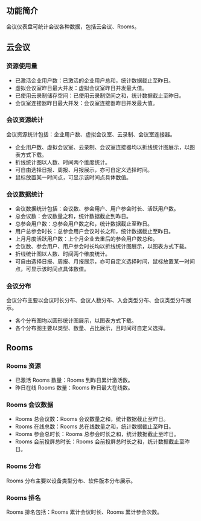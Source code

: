 ## 功能简介
会议仪表盘可统计会议各种数据，包括云会议、Rooms。

## 云会议
### 资源使用量
- 已激活企业用户数：已激活的企业用户总和，统计数据截止至昨日。
- 虚拟会议室昨日最大并发：虚拟会议室昨日并发最大值。
- 已使用云录制储存空间：已使用云录制空间之和，统计数据截止至昨日。
- 会议室连接器昨日最大并发：会议室连接器昨日并发最大值。

### 会议资源统计
会议资源统计包括：企业用户数、虚拟会议室、云录制、会议室连接器。
- 企业用户数、虚拟会议室、云录制、会议室连接器均以折线统计图展示，以图表方式下载。
- 折线统计图以人数、时间两个维度统计。
- 可自由选择日报、周报、月报展示，亦可自定义选择时间。
- 鼠标放置某一时间点，可显示该时间点具体数值。

### 会议数据统计
- 会议数据统计包括：会议数、参会用户、用户参会时长、活跃用户数。
 - 总会议数：会议数量之和，统计数据截止到昨日。
 - 总参会用户数：总参会用户数之和，统计数据截止至昨日。
 - 用户总参会时长：总参会用户会议时长之和，统计数据截止至昨日。
 - 上月月度活跃用户数：上个月企业去重后的参会用户数总和。
- 会议数、参会用户、用户参会时长均以折线统计图展示，以图表方式下载。
- 折线统计图以人数、时间两个维度统计。
- 可自由选择日报、周报、月报展示，亦可自定义选择时间，鼠标放置某一时间点，可显示该时间点具体数值。


### 会议分布
会议分布主要以会议时长分布、会议人数分布、入会类型分布、会议类型分布展示。
- 各个分布图均以圆形统计图展示，以图表方式下载。
- 各个分布图主要以类型、数量、占比展示，且时间可自定义选择。


## Rooms
### Rooms 资源
- 已激活 Rooms 数量：Rooms 到昨日累计激活数。
- 昨日在线 Rooms 数量：Rooms 昨日最大在线数。

### Rooms 会议数据
- Rooms 总会议数：Rooms 会议数量之和，统计数据截止至昨日。
- Rooms 在线总数：Rooms 总在线数量之和，统计数据截止至昨日。
- Rooms 参会总时长：Rooms 总参会时长之和，统计数据截止至昨日。
- Rooms 会前投屏总时长：Rooms 会前投屏总时长之和，统计数据截止至昨日。

### Rooms 分布
Rooms 分布主要以设备类型分布、软件版本分布展示。

### Rooms 排名
Rooms 排名包括：Rooms 累计会议时长、Rooms 累计参会次数。
